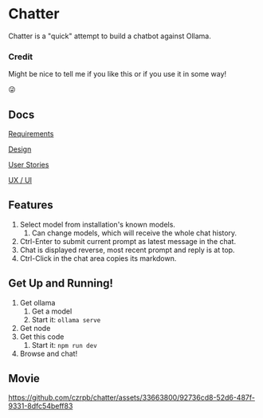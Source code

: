 # Chatter

Chatter is a "quick" attempt to build a chatbot against Ollama.

### Credit

Might be nice to tell me if you like this or if you use it in some way!

:stuck_out_tongue_winking_eye:

## Docs

[Requirements](requirements.md)

[Design](design.md)

[User Stories](user-stories.md)

[UX / UI](ux-ui.md)

## Features

1. Select model from installation's known models.
   1. Can change models, which will receive the whole chat history.
1. Ctrl-Enter to submit current prompt as latest message in the chat.
1. Chat is displayed reverse, most recent prompt and reply is at top.
1. Ctrl-Click in the chat area copies its markdown.

## Get Up and Running!

1. Get ollama
   1. Get a model
   1. Start it: `ollama serve`
1. Get node
1. Get this code
   1. Start it: `npm run dev`
1. Browse and chat!

## Movie

https://github.com/czrpb/chatter/assets/33663800/92736cd8-52d6-487f-9331-8dfc54beff83

